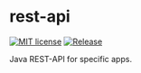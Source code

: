 # rest-api

[![MIT license](https://img.shields.io/badge/license-MIT-blue.svg)](./LICENSE.md)
[![Release](https://jitpack.io/v/inpercima/rest-api.svg)](https://jitpack.io/#inpercima/rest-api)

Java REST-API for specific apps.
